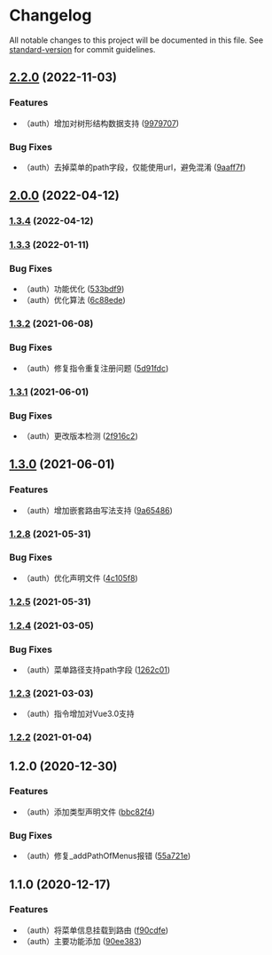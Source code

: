 # Changelog

All notable changes to this project will be documented in this file. See [standard-version](https://github.com/conventional-changelog/standard-version) for commit guidelines.

## [2.2.0](https://github.com/BWrong/utils/compare/v2.0.0...v2.2.0) (2022-11-03)


### Features

* （auth）增加对树形结构数据支持 ([9979707](https://github.com/BWrong/utils/commit/9979707309bb01f4e26d4fa81cb5ef5644d49d80))


### Bug Fixes

* （auth）去掉菜单的path字段，仅能使用url，避免混淆 ([9aaff7f](https://github.com/BWrong/utils/commit/9aaff7fcfae895ca83db5fb054d033f4b05afb8d))

## [2.0.0](https://github.com/BWrong/utils/compare/v1.3.4...v2.0.0) (2022-04-12)

### [1.3.4](https://github.com/BWrong/utils/compare/v1.3.3...v1.3.4) (2022-04-12)

### [1.3.3](https://github.com/BWrong/utils/compare/v1.3.2...v1.3.3) (2022-01-11)


### Bug Fixes

* （auth）功能优化 ([533bdf9](https://github.com/BWrong/utils/commit/533bdf9fa6915d71b77102b312766adb1c430781))
* （auth）优化算法 ([6c88ede](https://github.com/BWrong/utils/commit/6c88edebe16c0a50f861352c24fdd0e15fd4e7cc))

### [1.3.2](https://github.com/BWrong/utils/compare/v1.3.1...v1.3.2) (2021-06-08)


### Bug Fixes

* （auth）修复指令重复注册问题 ([5d91fdc](https://github.com/BWrong/utils/commit/5d91fdcf67847f2d26161a32d67643bc798a84d4))

### [1.3.1](https://github.com/BWrong/utils/compare/v1.3.0...v1.3.1) (2021-06-01)


### Bug Fixes

* （auth）更改版本检测 ([2f916c2](https://github.com/BWrong/utils/commit/2f916c25611dfbb144234adef8357dc3851db68c))

## [1.3.0](https://github.com/BWrong/utils/compare/v1.2.8...v1.3.0) (2021-06-01)


### Features

* （auth）增加嵌套路由写法支持 ([9a65486](https://github.com/BWrong/utils/commit/9a654868f3faa88819ef67471df79d4d09493d53))

### [1.2.8](https://github.com/BWrong/utils/compare/v1.2.5...v1.2.8) (2021-05-31)


### Bug Fixes

* （auth）优化声明文件 ([4c105f8](https://github.com/BWrong/utils/commit/4c105f8de42a1a22c5444b727969812315645a20))

### [1.2.5](https://github.com/BWrong/utils/compare/v1.2.4...v1.2.5) (2021-05-31)

### [1.2.4](https://github.com/BWrong/utils/compare/v1.2.3...v1.2.4) (2021-03-05)


### Bug Fixes

* （auth）菜单路径支持path字段 ([1262c01](https://github.com/BWrong/utils/commit/1262c019531bafd03e31c10a9b641535bc29fa4a))

### [1.2.3](https://github.com/BWrong/utils/compare/v1.2.2...v1.2.3) (2021-03-03)
* （auth）指令增加对Vue3.0支持

### [1.2.2](https://github.com/BWrong/utils/compare/v1.2.1...v1.2.2) (2021-01-04)

## 1.2.0 (2020-12-30)


### Features

* （auth）添加类型声明文件 ([bbc82f4](https://github.com/BWrong/utils/commit/bbc82f43fbd9407e2837fda4822b82795c3b655e))


### Bug Fixes

* （auth）修复_addPathOfMenus报错 ([55a721e](https://github.com/BWrong/utils/commit/55a721e8aa1467763f709829410532d883a71425))

## 1.1.0 (2020-12-17)


### Features

* （auth）将菜单信息挂载到路由 ([f90cdfe](https://github.com/BWrong/utils/commit/f90cdfe287611b72fb6d7cd964c968e88e37e631))
* （auth）主要功能添加 ([90ee383](https://github.com/BWrong/utils/commit/90ee3834789f05ccc7257cfbcf1f9bc769f01ec0))
